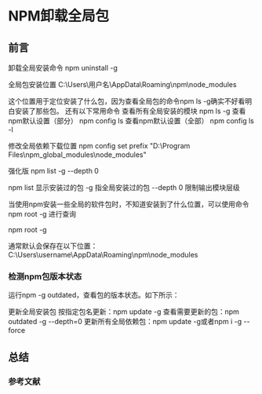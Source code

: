 # NPM卸载全局包

## 前言

卸载全局安装命令
npm uninstall -g <package>

全局包安装位置
C:\Users\用户名\AppData\Roaming\npm\node_modules

这个位置用于定位安装了什么包，因为查看全局包的命令npm ls -g确实不好看明白安装了那些包。
还有以下常用命令
查看所有全局安装的模块 npm ls -g
查看npm默认设置（部分） npm config ls
查看npm默认设置（全部） npm config ls -l

修改全局依赖下载位置
npm config set prefix "D:\Program Files\npm_global_modules\node_modules"

强化版
npm list -g --depth 0

npm list 显示安装过的包
-g 指全局安装过的包
--depth 0 限制输出模块层级

当使用npm安装一些全局的软件包时，不知道安装到了什么位置，可以使用命令 npm root -g 进行查询

npm root -g

通常默认会保存在以下位置：
C:\Users\username\AppData\Roaming\npm\node_modules

### 检测npm包版本状态

运行npm -g outdated，查看包的版本状态。如下所示：

更新全局安装包
按指定包名更新：npm update -g <package>
查看需要更新的包：npm outdated -g --depth=0
更新所有全局依赖包：npm update -g或者npm i -g <package> --force

## 总结

### 参考文献
